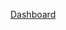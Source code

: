 [Dashboard](https://public.tableau.com/views/MetroCarFunnelProjectTesting_17104519566200/Dashboard1?:language=en-GB&:sid=&:display_count=n&:origin=viz_share_link)
